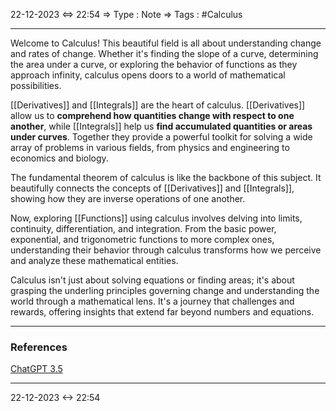22-12-2023 <=> 22:54
=> Type : Note
=> Tags : #Calculus

___
Welcome to Calculus! This beautiful field is all about understanding change and rates of change. Whether it's finding the slope of a curve, determining the area under a curve, or exploring the behavior of functions as they approach infinity, calculus opens doors to a world of mathematical possibilities. 

[[Derivatives]] and [[Integrals]] are the heart of calculus. [[Derivatives]] allow us to **comprehend how quantities change with respect to one another**, while [[Integrals]] help us **find accumulated quantities or areas under curves**. Together they provide a powerful toolkit for solving a wide array of problems in various fields, from physics and engineering to economics and biology.

The fundamental theorem of calculus is like the backbone of this subject. It beautifully connects the concepts of [[Derivatives]] and [[Integrals]], showing how they are inverse operations of one another.

Now, exploring [[Functions]] using calculus involves delving into limits, continuity, differentiation, and integration. From the basic power, exponential, and trigonometric functions to more complex ones, understanding their behavior through calculus transforms how we perceive and analyze these mathematical entities.

Calculus isn't just about solving equations or finding areas; it's about grasping the underling principles governing change and understanding the world through a mathematical lens. It's a journey that challenges and rewards, offering insights that extend far beyond numbers and equations.

---
### References
[ChatGPT 3.5](https://chat.openai.com/)

---
22-12-2023 <-> 22:54